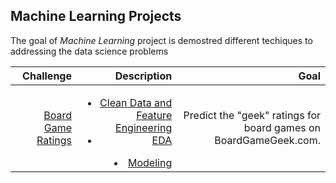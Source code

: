 ## Machine Learning Projects

The goal of *Machine Learning* project is demostred different techiques to addressing the data science problems

|Challenge|Description|Goal|
|--------:|----------:|---:|
|[Board Game Ratings](https://www.kaggle.com/c/sliced-s01e01/overview)|<ul><li>[Clean Data and Feature Engineering](https://github.com/carlosjimenez88M/DataScicencePortfolio/blob/master/Machine_Learning/Prediction/data_clean.R) </li> <li>[EDA](https://github.com/carlosjimenez88M/DataScicencePortfolio/blob/master/Machine_Learning/Prediction/EDA.md) </li></ul></li> <li>[Modeling](https://github.com/carlosjimenez88M/DataScicencePortfolio/blob/master/Machine_Learning/Prediction/modeling.R) </li></ul>|Predict the "geek" ratings for board games on BoardGameGeek.com. |